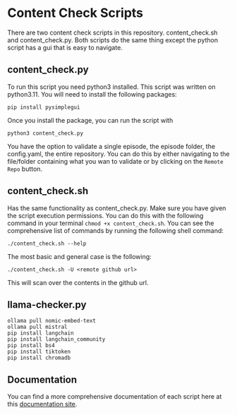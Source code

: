 # Content Check Scripts

There are two content check scripts in this repository. content_check.sh and content_check.py. Both scripts do the same thing except the
python script has a gui that is easy to navigate.

## content_check.py

To run this script you need python3 installed. This script was written on python3.11. You will need to install the following packages:
```
pip install pysimplegui
```

Once you install the package, you can run the script with
```
python3 content_check.py
```
You have the option to validate a single episode, the episode folder, the config.yaml, the entire repository. You can do this by either navigating to the file/folder containing what you wan to validate or by clicking on the `Remote Repo` button.

## content_check.sh
Has the same functionality as content_check.py. Make sure you have given the script execution permissions. You can do this with the following command in your terminal `chmod +x content_check.sh`.
You can see the comprehensive list of commands by running the following shell command:
```
./content_check.sh --help
```
The most basic and general case is the following:
```
./content_check.sh -U <remote github url>
```
This will scan over the contents in the github url.

## llama-checker.py
```
ollama pull nomic-embed-text
ollama pull mistral
pip install langchain
pip install langchain_community
pip install bs4
pip install tiktoken
pip install chromadb
```

## Documentation
You can find a more comprehensive documentation of each script here at this [documentation site](https://ucla-imls-open-sci.info/ucla-imls-docs/docs/imls-tools).